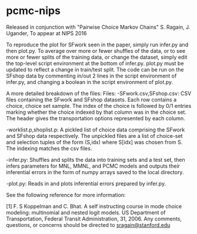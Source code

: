 # pcmc-nips
Released in conjunction with "Pairwise Choice Markov Chains" S. Ragain, J. Ugander, To appear at NIPS 2016

To reproduce the plot for SFwork seen in the paper, simply run infer.py and then plot.py. To average over more or fewer shuffles of the data, or to see more or fewer splits of the training data, or change the dataset,
simply edit the top-level script environment at the bottom of infer.py. plot.py must be updated to reflect a change in train/test split.
The code can be run on the SFshop data by commenting in/out 2 lines in the script environment of infer.py, and changing a boolean in the script environment of plot.py.

A more detailed breakdown of the files:
Files:
-SFwork.csv,SFshop.csv: CSV files containing the SFwork and SFshop datasets. Each row contains a choice, choice set sample. The index of the choice is followed by 0/1 entries marking whether the choice indexed by that column was in the choice set. The header gives the transportation options represented by each column. 

-worklist.p,shoplist.p: A pickled list of choice data comprising the SFwork and SFshop data respectively. The unpickled files are a list of choice-set and selection tuples of the form (S,idx) where S[idx] was chosen from S. The indexing matches the csv files. 

-infer.py: Shuffles and splits the data into training sets and a test set, then infers parameters for MNL, MMNL, and PCMC models
and outputs their inferential errors in the form of numpy arrays saved to the local directory. 

-plot.py: Reads in and plots inferential errors prepared by infer.py. 


See the following reference for more information:

[1] F. S Koppelman and C. Bhat. A self instructing course in mode choice modeling: multinomial and nested
logit models. US Department of Transportation, Federal Transit Administration, 31, 2006.
Any comments, questions, or concerns should be directed to sragain@stanford.edu
